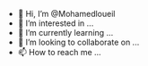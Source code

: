 - 👋 Hi, I’m @Mohamedloueil
- 👀 I’m interested in ...
- 🌱 I’m currently learning ...
- 💞️ I’m looking to collaborate on ...
- 📫 How to reach me ...

<!---
Mohamedloueil/Mohamedloueil is a ✨ special ✨ repository because its `README.md` (this file) appears on your GitHub profile.
You can click the Preview link to take a look at your changes.
--->
